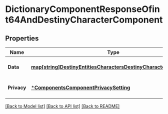 # DictionaryComponentResponseOfint64AndDestinyCharacterComponent

## Properties
Name | Type | Description | Notes
------------ | ------------- | ------------- | -------------
**Data** | [**map[string]DestinyEntitiesCharactersDestinyCharacterComponent**](Destiny.Entities.Characters.DestinyCharacterComponent.md) |  | [optional] [default to null]
**Privacy** | [***ComponentsComponentPrivacySetting**](Components.ComponentPrivacySetting.md) |  | [optional] [default to null]

[[Back to Model list]](../README.md#documentation-for-models) [[Back to API list]](../README.md#documentation-for-api-endpoints) [[Back to README]](../README.md)


